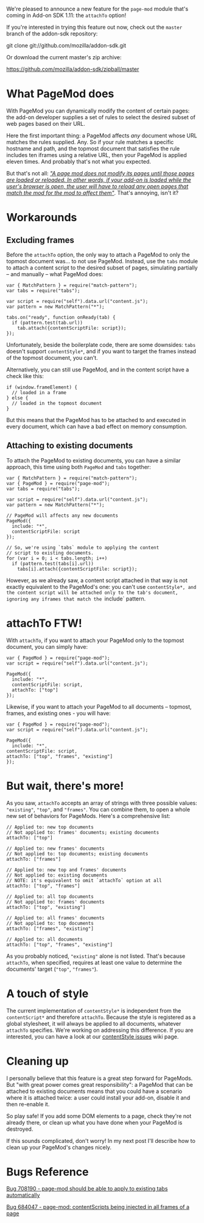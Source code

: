 We're pleased to announce a new feature for the `page-mod` module that's coming in Add-on SDK 1.11: the `attachTo` option!

If you're interested in trying this feature out now, check out the `master` branch of the addon-sdk repository:

git clone git://github.com/mozilla/addon-sdk.git

Or download the current master's zip archive:

https://github.com/mozilla/addon-sdk/zipball/master

# What PageMod does

With PageMod you can dynamically modify the content of certain pages: the add-on developer supplies a set of rules to select the desired subset of web pages based on their URL.

Here the first important thing: a PageMod affects *any* document whose URL matches the rules supplied. Any. So if your rule matches a specific hostname and path, and the topmost document that satisfies the rule includes ten iframes using a relative URL, then your PageMod is applied eleven times. And probably that's not what you expected.

But that's not all: [*"A page mod does not modify its pages until those pages are loaded or reloaded. In other words, if your add-on is loaded while the user's browser is open, the user will have to reload any open pages that match the mod for the mod to affect them"*](https://addons.mozilla.org/en-US/developers/docs/sdk/latest/packages/addon-kit/page-mod.html). That's annoying, isn't it? 

# Workarounds

## Excluding frames

Before the `attachTo` option, the only way to attach a PageMod to only the topmost document was… to not use PageMod. Instead, use the `tabs` module to attach a content script to the desired subset of pages, simulating partially – and manually – what PageMod does:

    var { MatchPattern } = require("match-pattern");
    var tabs = require("tabs");

    var script = require("self").data.url("content.js");
    var pattern = new MatchPattern("*");

    tabs.on("ready", function onReady(tab) {
      if (pattern.test(tab.url))
        tab.attach({contentScriptFile: script});
    });

Unfortunately, beside the boilerplate code, there are some downsides: `tabs` doesn't support `contentStyle*`, and if you want  to target the frames instead of the topmost document, you can't.

Alternatively, you can still use PageMod, and in the content script have a check like this:

    if (window.frameElement) {
      // loaded in a frame
    } else {
      // loaded in the topmost document
    }

But this means that the PageMod has to be attached to and executed in every document, which can have a bad effect on memory consumption.

## Attaching to existing documents

To attach the PageMod to existing documents, you can have a similar approach, this time using both `PageMod` and `tabs` together:

    var { MatchPattern } = require("match-pattern");
    var { PageMod } = require("page-mod");
    var tabs = require("tabs");

    var script = require("self").data.url("content.js");
    var pattern = new MatchPattern("*");

    // PageMod will affects any new documents
    PageMod({
      include: "*",
      contentScriptFile: script
    });

    // So, we're using `tabs` module to applying the content
    // script to existing documents.
    for (var i = 0; i < tabs.length; i++)
      if (pattern.test(tabs[i].url))
        tabs[i].attach({contentScriptFile: script});

However, as we already saw, a content script attached in that way is not exactly equivalent to the PageMod's one: you can't use `contentStyle*, and the content script will be attached only to the tab's document, ignoring any iframes that match the `include` pattern.

# attachTo FTW!

With `attachTo`, if you want to attach your PageMod only to the topmost document, you can simply have:

    var { PageMod } = require("page-mod");
    var script = require("self").data.url("content.js");

    PageMod({
      include: "*",
      contentScriptFile: script,
      attachTo: ["top"]
    });

Likewise, if you want to attach your PageMod to all documents – topmost, frames, and existing ones - you will have:

    var { PageMod } = require("page-mod");
    var script = require("self").data.url("content.js");

    PageMod({
      include: "*",
    contentScriptFile: script,
    attachTo: ["top", "frames", "existing"]
    });

# But wait, there's more!

As you saw, `attachTo` accepts an array of strings with three possible values: `"existing"`, `"top"`, and `"frames"`. You can combine them, to open a whole new set of behaviors for PageMods. Here's a comprehensive list:

	// Applied to: new top documents
	// Not applied to: frames' documents; existing documents
	attachTo: ["top"]

	// Applied to: new frames' documents
	// Not applied to: top documents; existing documents
	attachTo: ["frames"]

	// Applied to: new top and frames' documents
	// Not applied to: existing documents
	// NOTE: it's equivalent to omit `attachTo` option at all
	attachTo: ["top", "frames"]

	// Applied to: all top documents
	// Not applied to: frames' documents
	attachTo: ["top", "existing"]

	// Applied to: all frames' documents
	// Not applied to: top documents
	attachTo: ["frames", "existing"]

	// Applied to: all documents
	attachTo: ["top", "frames", "existing"]

As you probably noticed, `"existing"` alone is not listed. That's because `attachTo`, when specified, requires at least one value to determine the documents' target (`"top"`, `"frames"`).

# A touch of style

The current implementation of `contentStyle*` is independent from the `contentScript*` and therefore `attachTo`. Because the style is registered as a global stylesheet, it will always be applied to all documents, whatever `attachTo` specifies. We're working on addressing this difference. If you are interested, you can have a look at our [contentStyle issues](https://github.com/mozilla/addon-sdk/wiki/contentStyle-issues) wiki page.

# Cleaning up

I personally believe that this feature is a great step forward for PageMods. But "with great power comes great responsibility": a PageMod that can be attached to existing documents means that you could have a scenario where it is attached twice: a user could install your add-on, disable it and then re-enable it.

So play safe! If you add some DOM elements to a page, check they're not already there, or clean up what you have done when your PageMod is destroyed.

If this sounds complicated, don't worry! In my next post I'll describe how to clean up your PageMod's changes nicely.

# Bugs Reference

[Bug 708190 - page-mod should be able to apply to existing tabs automatically](http://bugzil.la/708190)

[Bug 684047 - page-mod: contentScripts being injected in all frames of a page](http://bugzil.la/684047)